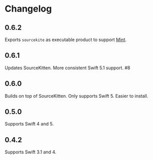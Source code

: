 # Changelog

## 0.6.2

Exports `sourcekite` as executable product to support [Mint](https://github.com/yonaskolb/Mint).

## 0.6.1

Updates SourceKitten. More consistent Swift 5.1 support. #8

## 0.6.0

Builds on top of SourceKitten. Only supports Swift 5. Easier to install.

## 0.5.0

Supports Swift 4 and 5.

## 0.4.2

Supports Swift 3.1 and 4.